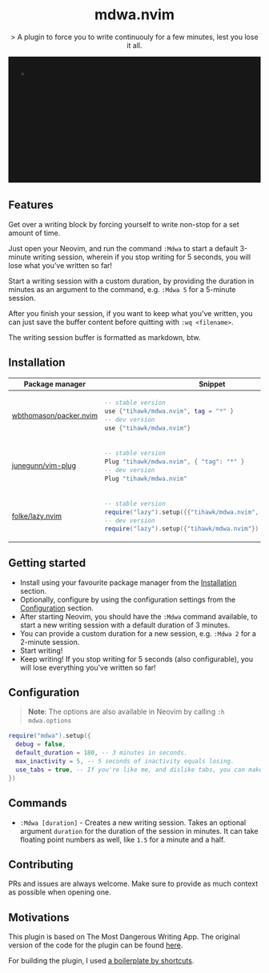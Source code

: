 <p align="center">
  <h1 align="center">mdwa.nvim</h2>
</p>

<p align="center">
    > A plugin to force you to write continuouly for a few minutes, lest you lose it all.
</p>

<div align="center">
 <img width="600" alt="A GIF demo" src="./.vhs/demo.gif">
</div>

## Features

Get over a writing block by forcing yourself to write non-stop for a set amount of time.

Just open your Neovim, and run the command `:Mdwa` to start a default 3-minute writing session, wherein if you stop writing for 5 seconds, you will lose what you've written so far!

Start a writing session with a custom duration, by providing the duration in minutes as an argument to the command, e.g. `:Mdwa 5` for a 5-minute session.

After you finish your session, if you want to keep what you've written, you can just save the buffer content before quitting with `:wq <filename>`.

The writing session buffer is formatted as markdown, btw.

## Installation

<div align="center">
<table>
<thead>
<tr>
<th>Package manager</th>
<th>Snippet</th>
</tr>
</thead>
<tbody>
<tr>
<td>

[wbthomason/packer.nvim](https://github.com/wbthomason/packer.nvim)

</td>
<td>

```lua
-- stable version
use {"tihawk/mdwa.nvim", tag = "*" }
-- dev version
use {"tihawk/mdwa.nvim"}
```

</td>
</tr>
<tr>
<td>

[junegunn/vim-plug](https://github.com/junegunn/vim-plug)

</td>
<td>

```lua
-- stable version
Plug "tihawk/mdwa.nvim", { "tag": "*" }
-- dev version
Plug "tihawk/mdwa.nvim"
```

</td>
</tr>
<tr>
<td>

[folke/lazy.nvim](https://github.com/folke/lazy.nvim)

</td>
<td>

```lua
-- stable version
require("lazy").setup({{"tihawk/mdwa.nvim", version = "*"}})
-- dev version
require("lazy").setup({"tihawk/mdwa.nvim"})
```

</td>
</tr>
</tbody>
</table>
</div>

## Getting started

- Install using your favourite package manager from the [Installation](#installation) section.
- Optionally, configure by using the configuration settings from the [Configuration](#configuration) section.
- After starting Neovim, you should have the `:Mdwa` command available, to start a new writing session with a default duration of 3 minutes.
- You can provide a custom duration for a new session, e.g. `:Mdwa 2` for a 2-minute session.
- Start writing!
- Keep writing! If you stop writing for 5 seconds (also configurable), you will lose everything you've written so far!

## Configuration

> **Note**: The options are also available in Neovim by calling `:h mdwa.options`

```lua
require("mdwa").setup({
  debug = false,
  default_duration = 180, -- 3 minutes in seconds.
  max_inactivity = 5, -- 5 seconds of inactivity equals losing.
  use_tabs = true, -- If you're like me, and dislike tabs, you can make the MDWA session start in the same tab you're on, by setting this to false.
})
```

## Commands

- `:Mdwa [duration]` - Creates a new writing session. Takes an optional argument `duration` for the duration of the session in minutes. It can take floating point numbers as well, like `1.5` for a minute and a half.

## Contributing

PRs and issues are always welcome. Make sure to provide as much context as possible when opening one.

## Motivations

This plugin is based on The Most Dangerous Writing App. The original version of the code for the plugin can be found [here](https://github.com/GitMurf/nvim-code-to-share/tree/main/mdwa).

For building the plugin, I used [a boilerplate by shortcuts](https://github.com/shortcuts/neovim-plugin-boilerplate).
